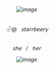 <h6 align="center">
  
![image](https://media.discordapp.net/attachments/1396183441464230019/1414064947910021192/IMG_3765.gif?ex=68ccb69b&is=68cb651b&hm=ff7a49b9b5f4914f9bff71a710c7264a96b9e6e25c0f909a8d6284da7de49953&=&width=1026&height=714)

<h6 align="center">
 𓇻@‎ ‎ ‎ 𝗌𝗍𝖺𝗋𝗋𝖻𝖾𝖾𝗋𝗒

 <h6 align="center">
 𝗌𝗁𝖾   ‎ ‎  /  ‎ ‎   𝗁𝖾𝗋

![image](https://cdn.discordapp.com/attachments/1394835939809034320/1419006137499390143/IMG_4055.gif?ex=68d02ff3&is=68cede73&hm=76f70d2a4008283fbaebf7d2b715b1ea6f4a38d2044421f075d3a01182c9fa27&=&width=1026&height=714)

